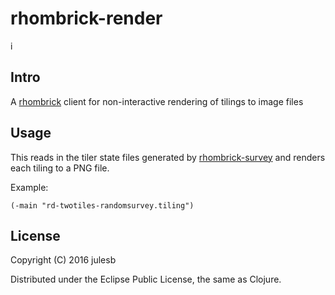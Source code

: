 # rhombrick-render
i
## Intro
A [rhombrick](https://github.com/julesb/rhombrick) client for non-interactive rendering of tilings to image files

## Usage
This reads in the tiler state files generated by [rhombrick-survey](https://github.com/julesb/rhombrick-survey) and renders each tiling to a PNG file.

Example:
```
(-main "rd-twotiles-randomsurvey.tiling")
```

## License
Copyright (C) 2016 julesb

Distributed under the Eclipse Public License, the same as Clojure.
